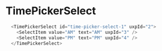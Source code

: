 # TimePickerSelect

```javascript
  <TimePickerSelect id="time-picker-select-1" uxpId="2">
    <SelectItem value="AM" text="AM" uxpId="3" />
    <SelectItem value="PM" text="PM" uxpId="4" />
  </TimePickerSelect>
```
